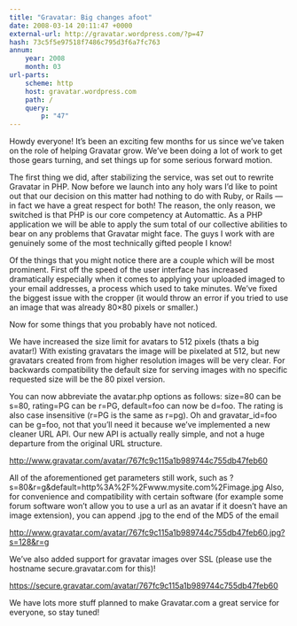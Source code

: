 ```yaml
---
title: "Gravatar: Big changes afoot"
date: 2008-03-14 20:11:47 +0000
external-url: http://gravatar.wordpress.com/?p=47
hash: 73c5f5e97518f7486c795d3f6a7fc763
annum:
    year: 2008
    month: 03
url-parts:
    scheme: http
    host: gravatar.wordpress.com
    path: /
    query:
        p: "47"
---
```


Howdy everyone!  It’s been an exciting few months for us since we’ve taken on the role of helping Gravatar grow.  We’ve been doing a lot of work to get those gears turning, and set things up for some serious forward motion.

The first thing we did, after stabilizing the service, was set out to rewrite Gravatar in PHP.  Now before we launch into any holy wars I’d like to point out that our decision on this matter had nothing to do with Ruby, or Rails — in fact we have a great respect for both!  The reason, the only reason, we switched is that PHP is our core competency at Automattic.  As a PHP application we will be able to apply the sum total of our collective abilities to bear on any problems that Gravatar might face.  The guys I work with are genuinely some of the most technically gifted people I know!

Of the things that you might notice there are a couple which will be most prominent.  First off the speed of the user interface has increased dramatically especially when it comes to applying your uploaded imaged to your email addresses, a process which used to take minutes.  We’ve fixed the biggest issue with the cropper (it would throw an error if you tried to use an image that was already 80×80 pixels or smaller.)

Now for some things that you probably have not noticed.

We have increased the size limit for avatars to 512 pixels (thats a big avatar!)  With existing gravatars the image will be pixelated at 512, but new gravatars created from from higher resolution images will be very clear. For backwards compatibility the default size for serving images with no specific requested size will be the 80 pixel version.


You can now abbreviate the avatar.php options as follows: size=80 can be s=80, rating=PG can be r=PG, default=foo can now be d=foo.  The rating is also case insensitive (r=PG is the same as r=pg). Oh and gravatar_id=foo can be g=foo, not that you’ll need it because we’ve implemented a new cleaner URL API.  Our new API is actually really simple, and not a huge departure from the original URL structure.

http://www.gravatar.com/avatar/767fc9c115a1b989744c755db47feb60

All of the aforementioned get parameters still work, such as ?s=80&r=g&default=http%3A%2F%2Fwww.mysite.com%2Fimage.jpg  Also, for convenience and compatibility with certain software (for example some forum software won’t allow you to use a url as an avatar if it doesn’t have an image extension), you can append .jpg to the end of the MD5 of the email

http://www.gravatar.com/avatar/767fc9c115a1b989744c755db47feb60.jpg?s=128&r=g

We’ve also added support for gravatar images over SSL (please use the hostname secure.gravatar.com for this)!

https://secure.gravatar.com/avatar/767fc9c115a1b989744c755db47feb60

We have lots more stuff planned to make Gravatar.com a great service for everyone, so stay tuned!

       
